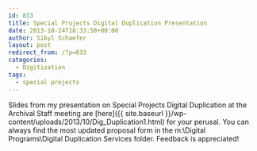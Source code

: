 ```yaml
---
id: 833
title: Special Projects Digital Duplication Presentation
date: 2013-10-24T18:33:58+00:00
author: Sibyl Schaefer
layout: post
redirect_from: /?p=833
categories:
  - Digitization
tags:
  - special projects
---
```

Slides from my presentation on Special Projects Digital Duplication at the Archival Staff meeting are [here]({{ site.baseurl }}/wp-content/uploads/2013/10/Dig_Duplication1.html) for your perusal. You can always find the most updated proposal form in the m:\Digital Programs\Digital Duplication Services folder. Feedback is appreciated!
